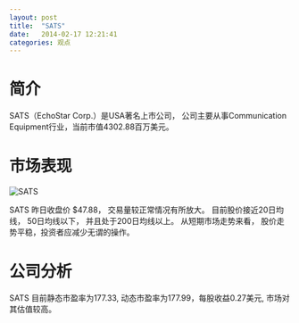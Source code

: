 ```yaml
---
layout: post
title:  "SATS"
date:   2014-02-17 12:21:41
categories: 观点
---
```


# 简介
SATS（EchoStar Corp.）是USA著名上市公司，
公司主要从事Communication Equipment行业，当前市值4302.88百万美元。

# 市场表现

![SATS](http://finviz.com/chart.ashx?t=SATS&ty=c&ta=1&p=d&s=l)

SATS 昨日收盘价 $47.88，
交易量较正常情况有所放大。
目前股价接近20日均线，
50日均线以下，
并且处于200日均线以上。
从短期市场走势来看，
股价走势平稳，投资者应减少无谓的操作。

# 公司分析
SATS 目前静态市盈率为177.33, 动态市盈率为177.99，每股收益0.27美元,
市场对其估值较高。
